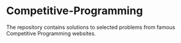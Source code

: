 # Competitive-Programming
The repository contains solutions to selected problems from famous Competitive Programming websites.
